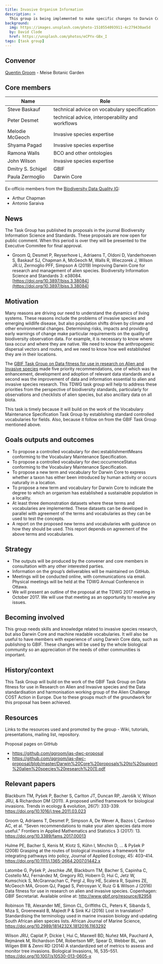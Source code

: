 ```yaml
---
title: Invasive Organism Information
description: >
  This group is being implemented to make specific changes to Darwin Core and its vocabularies with the intention of improving it for use in research and management concerning biological invasions. To facilitate the management and reduce the impact of invasive species monitoring and impact assessment should be conducted regularly. However, these assessments are difficult to automate because the source data lack common formats and standards. Improved interoperability would allow the creation of repeatable workflows for rapid processing. A similar situation exists for the assessment of conservation statuses for Red Lists. Again, the lack of machine readable resources and inadequate standards prevents automation of the process. Ideally, such assessments could be run regularly or as soon as new data becomes available.
background:
  img: https://images.unsplash.com/photo-1510554093911-4c279430ae5d
  by: David Clode
  href: https://unsplash.com/photos/eCPYx-GBx_I
tags: [task group]
---
```


## Convenor  

[Quentin Groom](quentin.groom@plantentuinmeise.be) - Meise Botanic Garden

## Core members  

Name | Role
--- | ---
Steve Baskauf | technical advice on vocabulary specification
Peter Desmet | technical advice, interoperability and workflows
Melodie McGeoch | Invasive species expertise
Shyama Pagad | Invasive species expertise
Ramona Walls | BCO and other ontologies
John Wilson | Invasive species expertise
Dmitry S. Schigel | GBIF
Paula Zermoglio | Darwin Core

Ex-officio members from the [Biodiversity Data Quality IG](../../bdq/):

* Arthur Chapman
* Antonio Saraiva

## News
The Task Group has published its proposals in the journal Biodiversity Information Science and Standards. These proposals are now open for public comment. When this period is over they will be presented to the Executive Commitee for final approval.

* Groom Q, Desmet P, Reyserhove L, Adriaens T, Oldoni D, Vanderhoeven S, Baskauf SJ, Chapman A, McGeoch M, Walls R, Wieczorek J, Wilson JR.U, Zermoglio PFF, Simpson A (2019) Improving Darwin Core for research and management of alien species. Biodiversity Information Science and Standards 3: e38084. [https://doi.org/10.3897/biss.3.38084](https://doi.org/10.3897/biss.3.38084)

## Motivation  

Many reasons are driving our need to understand the dynamics of living systems. These reasons include the problems of invasive species and emerging wildlife disease, but also population shifts driven by climate and other environmental changes. Determining risks, impacts and providing early warnings of change make particular requirements on the quality of biodiversity observation data. For example, it is necessary to know where taxa occur and where they are native. We need to know the anthropogenic dispersal vectors and routes, and we need to know how well established they are in their locations.

The [GBIF Task Group on Data fitness for use in research on Alien and Invasive species](http://www.gbif.org/resource/82958) made five priority recommendations, one of which was the enhancement, development and adoption of relevant data standards and a second was the improvement of data and information essential to alien and invasive species research. This TDWG task group will help to address these priorities from the perspective of biodiversity standards, particularly for observations and checklists of alien species, but also ancillary data on all biota.

This task is timely because it will build on the work of the Vocabulary Maintenance Specification Task Group by establishing standard controlled vocabularies for fields. Also, because it follow on from the GBIF Task Group mentioned above.

## Goals outputs and outcomes

* To propose a controlled vocabulary for dwc:establishmentMeans conforming to the Vocabulary Maintenance Specification.
* To propose a controlled vocabulary for dwc:occurrenceStatus conforming to the Vocabulary Maintenance Specification.
* To propose a new term and vocabulary for Darwin Core to express whether a taxon has either been introduced by human activity or occurs naturally in a location.
* To propose a new term and vocabulary for Darwin Core to indicate the degree to which an organism has established a sustainable population in a locality.
* At least three demonstration datasets where these terms and vocabularies are implemented. These datasets can be developed in parallel with agreement of the terms and vocabularies as they can be used to test the concepts.
* A report on the proposed new terms and vocabularies with guidance on how they should be used. This report depends on agreement of the above terms and vocabularies.

## Strategy  

* The outputs will be produced by the convener and core members in consultation with any other interested parties.
* Information on the group’s deliverables will be maintained on GitHub.
* Meetings will be conducted online, with communications via email. Physical meetings will be held at the TDWG Annual Conference in Ottawa.
* We will present an outline of the proposal at the TDWG 2017 meeting in October 2017. We will use that meeting as an opportunity to resolve any issues.

## Becoming involved

This group needs skills and knowledge related to invasive species research, but also Darwin Core and machine readable vocabularies. It will also be useful to have members with experience of using Darwin Core data, such as publishing to GBIF. These changes will be used by the whole biological community so an appreciation of the needs of other communities is important.

## History/context

This Task Group will build on the work of the GBIF Task Group on Data fitness for use in Research on Alien and Invasive species and the Data standardisation and harmonisation working group of the Alien Challenge COST Action in Europe. Due to these groups much of the groundwork for this proposal has been achieved.

## Resources  

Links to the resources used and promoted by the group - Wiki, tutorials, presentations, mailing list, repository.

Proposal pages on GitHub

* <https://github.com/qgroom/ias-dwc-proposal>
* <https://github.com/qgroom/ias-dwc-proposal/blob/master/Darwin%20Core%20proposals%20to%20support%20alien%20species%20research%20(1).pdf>

## Relevant papers  

Blackburn TM, Pyšek P, Bacher S, Carlton JT, Duncan RP, Jarošík V, Wilson JRU, & Richardson DM (2011). A proposed unified framework for biological invasions. Trends in ecology & evolution, 26(7): 333-339. <https://doi.org/10.1016/j.tree.2011.03.023>

Groom Q, Adriaens T, Desmet P, Simpson A, De Wever A, Bazos I, Cardoso AC, et al. "Seven recommendations to make your alien species data more useful." Frontiers in Applied Mathematics and Statistics 3 (2017): 13. <https://doi.org/10.3389/fams.2017.00013>

Hulme PE, Bacher S, Kenis M, Klotz S, Kühn I, Minchin D, ... & Pyšek P (2008) Grasping at the routes of biological invasions: a framework for integrating pathways into policy, Journal of Applied Ecology, 45: 403–414. <https://doi.org/10.1111/j.1365-2664.2007.01442.x>

Latombe G, Pyšek P, Jeschke JM, Blackburn TM, Bacher S, Capinha C, Costello MJ, Fernández M, Gregory RD, Hobern D, Hui C, Jetz W, Kumschick S, McGrannachan C, Pergl J, Roy HE, Scalera R, Squires ZE, McGeoch MA, Groom QJ, Pagad S, Petrosyan V, Ruiz G & Wilson J (2016) Data fitness for use in research on alien and invasive species. Copenhagen: GBIF Secretariat. Available online at: <http://www.gbif.org/resource/82958>

Robinson TB, Alexander ME, Simon CL, Griffiths CL, Peters K, Sibanda S, Miza S, Groenewald B, Majiedt P & Sink KJ (2016) Lost in translation? Standardising the terminology used in marine invasion biology and updating South African alien species lists. African Journal of Marine Science, <https://doi.org/10.2989/1814232X.1812016.1163292>

Wilson JRU, Caplat P, Dickie I, Hui C, Maxwell BD, Nuñez MA, Pauchard A, Rejmánek M, Richardson DM, Robertson MP, Spear D, Webber BL, van Wilgen BW & Zenni RD (2014) A standardized set of metrics to assess and monitor tree invasions. Biological Invasions, 16, 535–551. <https://doi.org/10.1007/s10530-013-0605-x>
